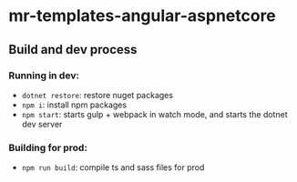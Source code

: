 # mr-templates-angular-aspnetcore

## Build and dev process

### Running in dev:

- `dotnet restore`: restore nuget packages
- `npm i`: install npm packages
- `npm start`: starts gulp + webpack in watch mode, and starts the dotnet dev server

### Building for prod:

- `npm run build`: compile ts and sass files for prod
